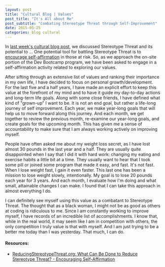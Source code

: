 ```yaml
---
layout: post
title: "Cultural Blog | Values"
post_title: "It's All about Me"
post_subtitle: "Combating Stereotype Threat through Self-Improvement"
date: 2015-05-25
categories: blog cultural
---
```


<p>
  In <a target="_blank" href="http://tinezekis.github.io/blog/cultural/2015/05/18/c6-stereotype-threat.html">last week's cultural blog post</a>, we discussed Stereotype Threat and its potential to ... One potential tool for battling Stereotype Threat is to <a target="_blank" href="http://www.reducingstereotypethreat.org/reduce.html#encouragingself">encourage self-affirmation</a> in those at risk. So, as we approach the on-site portion of the Dev Bootcamp program, we have been asked to engage in a self-affirmation activity related to exploring our values.
</p>
<p>
  After sifting through an extensive list of values and ranking their importance in my own life, I have decided to focus on personal growth/development. For the last five and a half years, I have made an explicit effort to keep this value at the forefront of my mind and to have it guide my day-to-day actions and long-term life goals. Along with some close friends, I have defined what kind of "grown-up" I want to be. It is not an end goal, but rather a life-long journey of self improvement. Each year, we make year-long goals that will help us to move forward along this journey. And each month, we get together to review the previous month, re-examine our year-long goals, and create goals for the upcoming month. This has given me a sense of accountability to make sure that I am always working actively on improving myself.
</p>
<p>
  People have often asked me about my weight loss secret, as I have lost almost 30 pounds in the last year and a half. They are usually quite disappointed when I say that I did it with hard work: changing my eating and exercise habits a little bit at a time. They usually want to hear that I took some pill or joined some program that made it easy, and fast. It's not fast. When I lose weight fast, I gain it even faster. This last one has been a mission to lose weight slowly, intentionally. My goal is to lose 20 pounds each year for 3 years. And each month, I evaluate how I'm doing and what small, attainable changes I can make. I found that I can take this approach in almost everything I do.
</p>
<p>
  I can definitely see myself using this value as a combatant to Stereotype Threat. The thought that as a black woman, I might not be as good as others at coding is ridiculous to me. Since I am constantly working to improve myself, I have records of an incredible list of accomplishments. I know that, while in the real world, it may seem like I am in competition with others, the only competition I truly value is that with myself. And I am just trying to be a better me today than I was yesterday. That much, I can do.
</p>
<h4>Resources:</h4>
<ul>
  <li><a target="_blank" href="http://www.reducingstereotypethreat.org/reduce.html#encouragingself">ReducingStereotypeThreat.org: What Can Be Done to Reduce Stereotype Threat? - Encouraging Self-Affirmation</a></li>
</ul>
